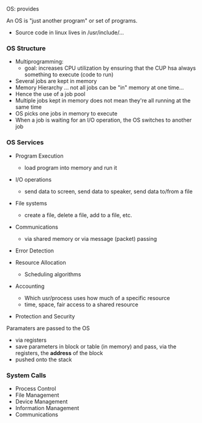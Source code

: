 OS: provides 

An OS is "just another program" or set of programs.
- Source code in linux lives in /usr/include/...

### OS Structure
- Multiprogramming: 
	- goal: increases CPU utilization by ensuring that the CUP hsa always something to execute (code to run)
- Several jobs are kept in memory
- Memory Hierarchy ... not all jobs can be "in" memory at one time...
- Hence the use of a job pool
- Multiple jobs kept in memory does not mean they're all running at the same time
- OS picks one jobs in memory to execute
- When a job is waiting for an I/O operation, the OS switches to another job
### OS Services
- Program Execution
	- load program into memory and run it
- I/O operations
	- send data to screen, send data to speaker, send data to/from a file
- File systems
	- create a file, delete a file, add to a file, etc. 
- Communications
	- via shared memory or via message (packet) passing
- Error Detection

- Resource Allocation
	- Scheduling algorithms
- Accounting
	- Which usr/process uses how much of a specific resource
	- time, space, fair access to a shared resource
- Protection and Security


Paramaters are passed to the OS 
- via registers
- save parameters in block or table (in memory) and pass, via the registers, the __address__ of the block
- pushed onto the stack

### System Calls
- Process Control
- File Management
- Device Management
- Information Management
- Communications
